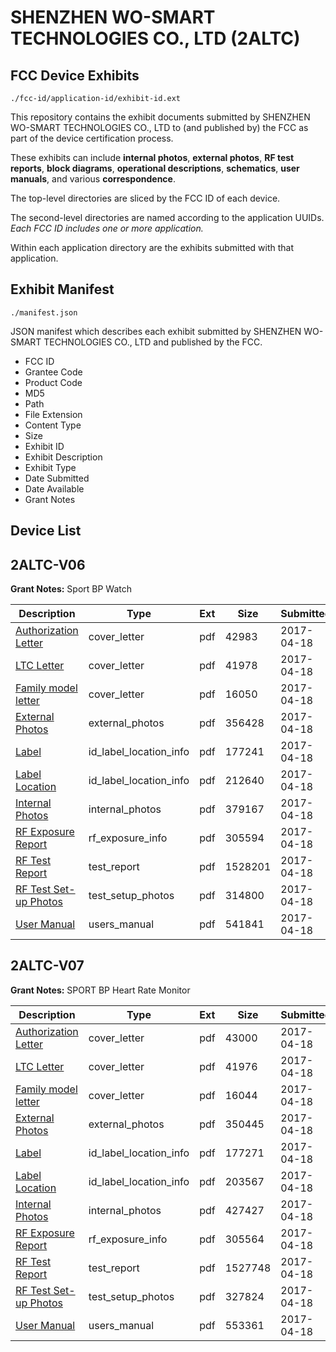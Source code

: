 # SHENZHEN WO-SMART TECHNOLOGIES CO., LTD (2ALTC)
## FCC Device Exhibits

```
./fcc-id/application-id/exhibit-id.ext
```

This repository contains the exhibit documents submitted by SHENZHEN WO-SMART TECHNOLOGIES CO., LTD to (and published by) the FCC as part of the device certification process.

These exhibits can include **internal photos**, **external photos**, **RF test reports**, **block diagrams**, **operational descriptions**, **schematics**, **user manuals**, and various **correspondence**.

The top-level directories are sliced by the FCC ID of each device.

The second-level directories are named according to the application UUIDs. *Each FCC ID includes one or more application.*

Within each application directory are the exhibits submitted with that application. 

## Exhibit Manifest

```
./manifest.json
```

JSON manifest which describes each exhibit submitted by SHENZHEN WO-SMART TECHNOLOGIES CO., LTD and published by the FCC.

- FCC ID
- Grantee Code
- Product Code
- MD5
- Path
- File Extension
- Content Type
- Size
- Exhibit ID
- Exhibit Description
- Exhibit Type
- Date Submitted
- Date Available
- Grant Notes

## Device List
## 2ALTC-V06
**Grant Notes:** Sport BP Watch

| Description | Type | Ext | Size | Submitted | Available |
| ----------- | ---- | --- | ---- | --------- | --------- |
| [Authorization Letter](2ALTC-V06/16f93247a3047bad1c290058a4b7dfd1/3360646.pdf) | cover_letter | pdf | 42983 | 2017-04-18 | 2017-04-18 |
| [LTC Letter](2ALTC-V06/16f93247a3047bad1c290058a4b7dfd1/3360647.pdf) | cover_letter | pdf | 41978 | 2017-04-18 | 2017-04-18 |
| [Family model letter](2ALTC-V06/16f93247a3047bad1c290058a4b7dfd1/3360648.pdf) | cover_letter | pdf | 16050 | 2017-04-18 | 2017-04-18 |
| [External Photos](2ALTC-V06/16f93247a3047bad1c290058a4b7dfd1/3360649.pdf) | external_photos | pdf | 356428 | 2017-04-18 | 2017-04-18 |
| [Label](2ALTC-V06/16f93247a3047bad1c290058a4b7dfd1/3360650.pdf) | id_label_location_info | pdf | 177241 | 2017-04-18 | 2017-04-18 |
| [Label Location](2ALTC-V06/16f93247a3047bad1c290058a4b7dfd1/3360651.pdf) | id_label_location_info | pdf | 212640 | 2017-04-18 | 2017-04-18 |
| [Internal Photos](2ALTC-V06/16f93247a3047bad1c290058a4b7dfd1/3360652.pdf) | internal_photos | pdf | 379167 | 2017-04-18 | 2017-04-18 |
| [RF Exposure Report](2ALTC-V06/16f93247a3047bad1c290058a4b7dfd1/3360654.pdf) | rf_exposure_info | pdf | 305594 | 2017-04-18 | 2017-04-18 |
| [RF Test Report](2ALTC-V06/16f93247a3047bad1c290058a4b7dfd1/3360657.pdf) | test_report | pdf | 1528201 | 2017-04-18 | 2017-04-18 |
| [RF Test Set-up Photos](2ALTC-V06/16f93247a3047bad1c290058a4b7dfd1/3360658.pdf) | test_setup_photos | pdf | 314800 | 2017-04-18 | 2017-04-18 |
| [User Manual](2ALTC-V06/16f93247a3047bad1c290058a4b7dfd1/3360656.pdf) | users_manual | pdf | 541841 | 2017-04-18 | 2017-04-18 |
## 2ALTC-V07
**Grant Notes:** SPORT BP Heart Rate Monitor

| Description | Type | Ext | Size | Submitted | Available |
| ----------- | ---- | --- | ---- | --------- | --------- |
| [Authorization Letter](2ALTC-V07/72074dcdb32c5fa2a9f2e0c14f862ae2/3360632.pdf) | cover_letter | pdf | 43000 | 2017-04-18 | 2017-04-18 |
| [LTC Letter](2ALTC-V07/72074dcdb32c5fa2a9f2e0c14f862ae2/3360633.pdf) | cover_letter | pdf | 41976 | 2017-04-18 | 2017-04-18 |
| [Family model letter](2ALTC-V07/72074dcdb32c5fa2a9f2e0c14f862ae2/3360634.pdf) | cover_letter | pdf | 16044 | 2017-04-18 | 2017-04-18 |
| [External Photos](2ALTC-V07/72074dcdb32c5fa2a9f2e0c14f862ae2/3360635.pdf) | external_photos | pdf | 350445 | 2017-04-18 | 2017-04-18 |
| [Label](2ALTC-V07/72074dcdb32c5fa2a9f2e0c14f862ae2/3360636.pdf) | id_label_location_info | pdf | 177271 | 2017-04-18 | 2017-04-18 |
| [Label Location](2ALTC-V07/72074dcdb32c5fa2a9f2e0c14f862ae2/3360637.pdf) | id_label_location_info | pdf | 203567 | 2017-04-18 | 2017-04-18 |
| [Internal Photos](2ALTC-V07/72074dcdb32c5fa2a9f2e0c14f862ae2/3360638.pdf) | internal_photos | pdf | 427427 | 2017-04-18 | 2017-04-18 |
| [RF Exposure Report](2ALTC-V07/72074dcdb32c5fa2a9f2e0c14f862ae2/3360640.pdf) | rf_exposure_info | pdf | 305564 | 2017-04-18 | 2017-04-18 |
| [RF Test Report](2ALTC-V07/72074dcdb32c5fa2a9f2e0c14f862ae2/3360643.pdf) | test_report | pdf | 1527748 | 2017-04-18 | 2017-04-18 |
| [RF Test Set-up Photos](2ALTC-V07/72074dcdb32c5fa2a9f2e0c14f862ae2/3360644.pdf) | test_setup_photos | pdf | 327824 | 2017-04-18 | 2017-04-18 |
| [User Manual](2ALTC-V07/72074dcdb32c5fa2a9f2e0c14f862ae2/3360642.pdf) | users_manual | pdf | 553361 | 2017-04-18 | 2017-04-18 |
